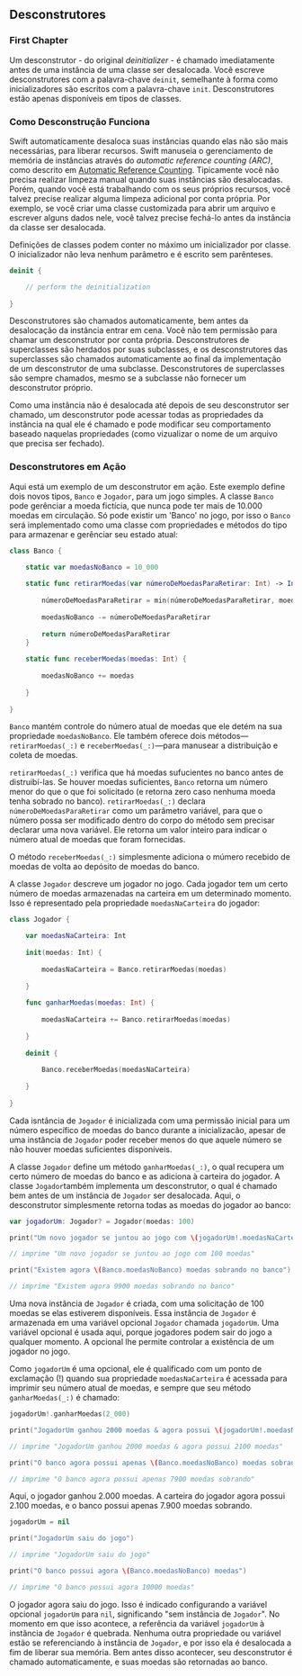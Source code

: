 ## Desconstrutores

### First Chapter

Um desconstrutor - do original *deinitializer* - é chamado imediatamente antes de uma instância de uma classe ser desalocada. Você escreve desconstrutores com a palavra-chave `deinit`, semelhante à forma como inicializadores são escritos com a palavra-chave `init`. Desconstrutores estão apenas disponíveis em tipos de classes.


### Como Desconstrução Funciona

Swift automaticamente desaloca suas instâncias quando elas não são mais necessárias, para liberar recursos. Swift manuseia o gerenciamento de memória de instâncias através do *automatic reference counting (ARC)*, como descrito em [Automatic Reference Counting](chapter15.md). Tipicamente você não precisa realizar limpeza manual quando suas instâncias são desalocadas. Porém, quando você está trabalhando com os seus próprios recursos, você talvez precise realizar alguma limpeza adicional por conta própria. Por exemplo, se você criar uma classe customizada para abrir um arquivo e escrever alguns dados nele, você talvez precise fechá-lo antes da instância da classe ser desalocada.

Definições de classes podem conter no máximo um inicializador por classe. O inicializador não leva nenhum parâmetro e é escrito sem parênteses.

```swift
deinit {

    // perform the deinitialization
    
}
```

Desconstrutores são chamados automaticamente, bem antes da desalocação da instância entrar em cena. Você não tem permissão para chamar um desconstrutor por conta própria. Desconstrutores de superclasses são herdados por suas subclasses, e os desconstrutores das superclasses são chamados automaticamente ao final da implementação de um desconstrutor de uma subclasse. Desconstrutores de superclasses são sempre chamados, mesmo se a subclasse não fornecer um desconstrutor próprio.

Como uma instância não é desalocada até depois de seu desconstrutor ser chamado, um desconstrutor pode acessar todas as propriedades da instância na qual ele é chamado e pode modificar seu comportamento baseado naquelas propriedades (como vizualizar o nome de um arquivo que precisa ser fechado).

### Desconstrutores em Ação

Aqui está um exemplo de um desconstrutor em ação. Este exemplo define dois novos tipos, `Banco` e `Jogador`, para um jogo simples. A classe `Banco` pode gerênciar a moeda fictícia, que nunca pode ter mais de 10.000 moedas em circulação. Só pode existir um 'Banco' no jogo, por isso o `Banco` será implementado como uma classe com propriedades e métodos do tipo para armazenar e gerênciar seu estado atual:

```swift
class Banco {

    static var moedasNoBanco = 10_000
    
    static func retirarMoedas(var númeroDeMoedasParaRetirar: Int) -> Int {
        
        númeroDeMoedasParaRetirar = min(númeroDeMoedasParaRetirar, moedasNoBanco)
        
        moedasNoBanco -= númeroDeMoedasParaRetirar
        
        return númeroDeMoedasParaRetirar
    }
    
    static func receberMoedas(moedas: Int) {
    
        moedasNoBanco += moedas
        
    }
    
}
```

`Banco` mantém controle do número atual de moedas que ele detém na sua propriedade `moedasNoBanco`. Ele também oferece  dois métodos—`retirarMoedas(_:)` e `receberMoedas(_:)`—para manusear a distribuição e coleta de moedas.

`retirarMoedas(_:)` verifica que há moedas sufucientes no banco antes de distruibí-las. Se houver moedas suficientes, `Banco` retorna um número menor do que o que foi solicitado (e retorna zero caso nenhuma moeda tenha sobrado no banco). `retirarMoedas(_:)` declara `númeroDeMoedasParaRetirar` como um parâmetro variável, para que o número possa ser modificado dentro do corpo do método sem precisar declarar uma nova variável. Ele retorna um valor inteiro para indicar o número atual de moedas que foram fornecidas.

O método `receberMoedas(_:)` simplesmente adiciona o múmero recebido de moedas de volta ao depósito de moedas do banco.

A classe `Jogador` descreve um jogador no jogo. Cada jogador tem um certo número de moedas armazenadas na carteira em um determinado momento. Isso é representado pela propriedade `moedasNaCarteira` do jogador:

```swift
class Jogador {

    var moedasNaCarteira: Int
    
    init(moedas: Int) {
    
        moedasNaCarteira = Banco.retirarMoedas(moedas)
        
    }
    
    func ganharMoedas(moedas: Int) {
    
        moedasNaCarteira += Banco.retirarMoedas(moedas)
        
    }
    
    deinit {
    
        Banco.receberMoedas(moedasNaCarteira)
        
    }
    
}
```

Cada isntância de `Jogador` é inicializada com uma permissão inicial para um número específico de moedas do banco durante a inicializacão, apesar de uma instância de `Jogador` poder receber menos do que aquele número se não houver moedas suficientes disponíveis.

A classe `Jogador` define um método `ganharMoedas(_:)`, o qual recupera um certo número de moedas do banco e as adiciona à carteira do jogador. A classe `Jogador`também implementa um desconstrutor, o qual é chamado bem antes de um instância de `Jogador` ser desalocada. Aqui, o desconstrutor simplesmente retorna todas as moedas do jogador ao banco:

```swift
var jogadorUm: Jogador? = Jogador(moedas: 100)

print("Um novo jogador se juntou ao jogo com \(jogadorUm!.moedasNaCarteira) moedas")

// imprime "Um novo jogador se juntou ao jogo com 100 moedas"

print("Existem agora \(Banco.moedasNoBanco) moedas sobrando no banco")

// imprime "Existem agora 9900 moedas sobrando no banco"

```
Uma nova instância de `Jogador` é criada, com uma solicitação de 100 moedas se elas estiverem disponíveis. Essa instância de `Jogador` é armazenada em uma variável opcional `Jogador` chamada `jogadorUm`. Uma variável opcional é usada aqui, porque jogadores podem sair do jogo a qualquer momento. A opcional lhe permite controlar a existência de um jogador no jogo.

Como `jogadorUm` é uma opcional, ele é qualificado com um ponto de exclamação (!) quando sua propriedade `moedasNaCarteira` é acessada para imprimir seu número atual de moedas, e sempre que seu método `ganharMoedas(_:)` é chamado:

```swift
jogadorUm!.ganharMoedas(2_000)

print("JogadorUm ganhou 2000 moedas & agora possui \(jogadorUm!.moedasNaCarteira) moedas")

// imprime "JogadorUm ganhou 2000 moedas & agora possui 2100 moedas"

print("O banco agora possui apenas \(Banco.moedasNoBanco) moedas sobrando")

// imprime "O banco agora possui apenas 7900 moedas sobrando"
```

Aqui, o jogador ganhou 2.000 moedas. A carteira do jogador agora possui 2.100 moedas, e o banco possui apenas 7.900 moedas sobrando.

```swift
jogadorUm = nil

print("JogadorUm saiu do jogo")

// imprime "JogadorUm saiu do jogo"

print("O banco possui agora \(Banco.moedasNoBanco) moedas")

// imprime "O banco possui agora 10000 moedas"
```

O jogador agora saiu do jogo. Isso é indicado configurando a variável opcional `jogadorUm` para `nil`, significando "sem instância de `Jogador`". No momento em que isso acontece, a referência da variável `jogadorUm` à instância de `Jogador` é quebrada. Nenhuma outra propriedade ou variável estão se referenciando à instância de `Jogador`, e por isso ela é desalocada a fim de liberar sua memória. Bem antes disso acontecer, seu desconstrutor é chamado automaticamente, e suas moedas são retornadas ao banco.

